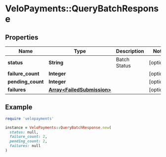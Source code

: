 # VeloPayments::QueryBatchResponse

## Properties

| Name | Type | Description | Notes |
| ---- | ---- | ----------- | ----- |
| **status** | **String** | Batch Status | [optional] |
| **failure_count** | **Integer** |  | [optional] |
| **pending_count** | **Integer** |  | [optional] |
| **failures** | [**Array&lt;FailedSubmission&gt;**](FailedSubmission.md) |  | [optional] |

## Example

```ruby
require 'velopayments'

instance = VeloPayments::QueryBatchResponse.new(
  status: null,
  failure_count: 2,
  pending_count: 2,
  failures: null
)
```

